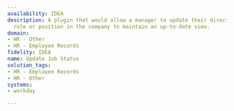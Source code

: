 ```yaml
---
availability: IDEA
description: A plugin that would allow a manager to update their direct reportee's
  role or position in the company to maintain an up-to-date view.
domain:
- HR - Other
- HR - Employee Records
fidelity: IDEA
name: Update Job Status
solution_tags:
- HR - Employee Records
- HR - Other
systems:
- workday

---
```

